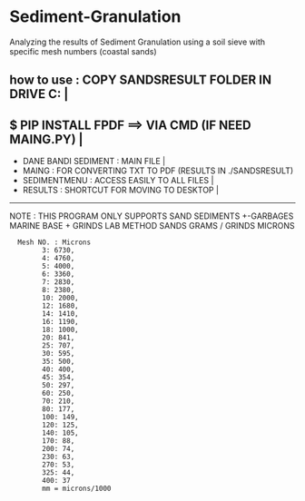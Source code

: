 # Sediment-Granulation
Analyzing the results of Sediment Granulation using a soil sieve with specific mesh numbers (coastal sands)

how to use :
COPY SANDSRESULT FOLDER IN DRIVE C:                   |
-------------------------------------------------------
$ PIP INSTALL FPDF     ==> VIA CMD (IF NEED MAING.PY) |
-------------------------------------------------------
* DANE BANDI SEDIMENT : MAIN FILE                     |
* MAING : FOR CONVERTING TXT TO PDF (RESULTS IN ./SANDSRESULT)
* SEDIMENTMENU : ACCESS EASILY TO ALL FILES           |
* RESULTS : SHORTCUT FOR MOVING TO DESKTOP            |
--------------------------------------------------------
NOTE : THIS PROGRAM ONLY SUPPORTS SAND SEDIMENTS +-GARBAGES MARINE BASE + GRINDS LAB METHOD
SANDS GRAMS / GRINDS MICRONS


      Mesh NO. : Microns
            3: 6730,
            4: 4760,
            5: 4000,
            6: 3360,
            7: 2830,
            8: 2380,
            10: 2000,
            12: 1680,
            14: 1410,
            16: 1190,
            18: 1000,
            20: 841,
            25: 707,
            30: 595,
            35: 500,
            40: 400,
            45: 354,
            50: 297,
            60: 250,
            70: 210,
            80: 177,
            100: 149,
            120: 125,
            140: 105,
            170: 88,
            200: 74,
            230: 63,
            270: 53,
            325: 44,
            400: 37
            mm = microns/1000
